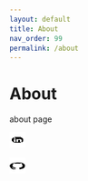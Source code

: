 ```yaml
---
layout: default
title: About 
nav_order: 99
permalink: /about
---
```


# About

about page 


[![LinkedIn](images/lin_low.png)](https://github.com/joebd)

[![Github](images/gu_low.png)](https://github.com/joebd)



